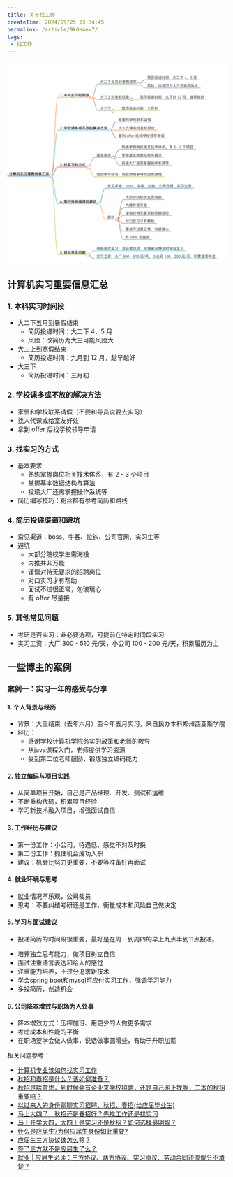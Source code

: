 ```yaml
---
title: 关于找工作
createTime: 2024/09/25 23:34:45
permalink: /article/9k0e4ev7/
tags:
 - 找工作
---
```

![image-20240925213332081](./关于找工作.assets/image-20240925213332081.png)

## **计算机实习重要信息汇总**

### **1. 本科实习时间段**

- 大二下五月到暑假结束
	- 简历投递时间：大二下 4、5 月
	- 风险：改简历为大三可能风险大
- 大三上到寒假结束
	- 简历投递时间：九月到 12 月，越早越好
- 大三下
	- 简历投递时间：三月初

### **2. 学校课多或不放的解决方法**

- 家里和学校联系请假（不要和导员说要去实习）
- 找人代课或给室友好处
- 拿到 offer 后找学校领导申请

### **3. 找实习的方式**

- 基本要求
	- 熟练掌握岗位相关技术体系，有 2 - 3 个项目
	- 掌握基本数据结构与算法
	- 投递大厂还需掌握操作系统等
- 简历编写技巧：粉丝群有参考简历和路线

### **4. 简历投递渠道和避坑**

- 常见渠道：boss、牛客、拉钩、公司官网、实习生等
- 避坑
	- 大部分院校学生需海投
	- 内推并非万能
	- 谨慎对待无要求的招聘岗位
	- 对口实习才有帮助
	- 面试不过很正常，勿玻璃心
	- 有 offer 尽量接

### **5. 其他常见问题**

- 考研是否实习：非必要选项，可提前在特定时间段实习
- 实习工资：大厂 300 - 510 元/天，小公司 100 - 200 元/天，积累履历为主



## 一些博主的案例

### 案例一：**实习一年的感受与分享**

#### **1. 个人背景与经历**

- 背景：大三结束（去年六月）至今年五月实习，来自民办本科郑州西亚斯学院
- 经历：
	- 感谢学校计算机学院务实的政策和老师的教导
	- 从java课程入门，老师提供学习资源
	- 受到第二位老师鼓励，锻炼独立编码能力

#### **2. 独立编码与项目实践**

- 从简单项目开始，自己是产品经理、开发、测试和运维
- 不断重构代码，积累项目经验
- 学习新技术融入项目，增强面试自信

#### **3. 工作经历与建议**

- 第一份工作：小公司，待遇低，感觉不对及时换
- 第二份工作：抓住机会成功入职
- 建议：机会比努力更重要，不要等准备好再面试

#### **4. 就业环境与思考**

- 就业情况不乐观，公司裁员
- 思考：不要纠结考研还是工作，衡量成本和风险自己做决定

#### **5. 学习与面试建议**

* 投递简历的时间段很重要，最好是在周一到周四的早上九点半到11点投递。

- 培养独立思考能力，做项目树立自信
- 面试注重语言表达和给人的感觉
- 注重能力培养，不过分追求新技术
- 学会spring boot和mysql可应付实习工作，强调学习能力
- 多投简历，创造机会

#### **6. 公司降本增效与职场为人处事**

- 降本增效方式：压榨加班、用更少的人做更多需求
- 考虑成本和性能的平衡
- 在职场要学会做人做事，说话做事圆滑些，有助于升职加薪

相关问题参考：

* [计算机专业该如何找实习工作](https://zhuanlan.zhihu.com/p/337349223)
* [秋招和春招是什么？该如何准备？](https://zhuanlan.zhihu.com/p/288229812)
* [秋招是啥意思，到时候会有企业来学校招聘，还是自己网上找啊，二本的秋招重要吗？](https://www.zhihu.com/question/463106191)
* [以过来人的身份聊聊实习招聘、秋招、春招(给应届毕业生)](https://www.cnblogs.com/kissazi2/p/3602483.html)
* [马上大四了，秋招还是春招好？先找工作还是找实习](https://blog.csdn.net/MarkerHub/article/details/125734597)
* [马上开学大四，大四上是实习还是秋招？如何选择最明智？](https://zhuanlan.zhihu.com/p/557353336)
* [什么是应届生?为何应届生身份如此重要?](https://zhuanlan.zhihu.com/p/103694344)
* [应届生三方协议该怎么签？](https://zhuanlan.zhihu.com/p/149609479)
* [签了三方就不是应届生了么？](https://new.qq.com/rain/a/20231118A077EK00)
* [就业 | 应届生必读：三方协议、两方协议、实习协议、劳动合同还傻傻分不清楚？](https://www.bilibili.com/read/cv10413370/)
